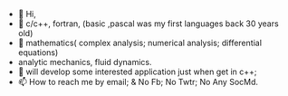 - 👋 Hi, 
- 👀 c/c++, fortran, (basic ,pascal was my first languages back 30 years old)
- 🌱 mathematics( complex analysis; numerical analysis; differential equations)
-    analytic mechanics, fluid dynamics.
- 💞️ will develop some interested application just when get in c++;
- 📫 How to reach me by email; 
& No Fb; No Twtr; No Any SocMd.
<!---
Hannibaa/Hannibaa is a ✨ special ✨ repository because its `README.md` (this file) appears on your GitHub profile.
You can click the Preview link to take a look at your changes.
--->

